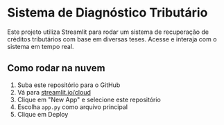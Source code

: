 # Sistema de Diagnóstico Tributário

Este projeto utiliza Streamlit para rodar um sistema de recuperação de créditos tributários com base em diversas teses. Acesse e interaja com o sistema em tempo real.

## Como rodar na nuvem
1. Suba este repositório para o GitHub
2. Vá para [streamlit.io/cloud](https://streamlit.io/cloud)
3. Clique em "New App" e selecione este repositório
4. Escolha `app.py` como arquivo principal
5. Clique em Deploy